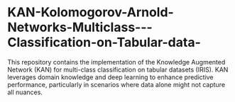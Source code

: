 # KAN-Kolomogorov-Arnold-Networks-Multiclass---Classification-on-Tabular-data-
This repository contains the implementation of the Knowledge Augmented Network (KAN) for multi-class classification on tabular datasets (IRIS). KAN leverages domain knowledge and deep learning to enhance predictive performance, particularly in scenarios where data alone might not capture all nuances.
